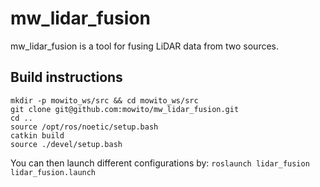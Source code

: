 # mw_lidar_fusion

mw_lidar_fusion is a tool for fusing LiDAR data from two sources.

## Build instructions
```
mkdir -p mowito_ws/src && cd mowito_ws/src
git clone git@github.com:mowito/mw_lidar_fusion.git
cd ..
source /opt/ros/noetic/setup.bash
catkin build
source ./devel/setup.bash
```

You can then launch different configurations by:
`roslaunch lidar_fusion lidar_fusion.launch`
